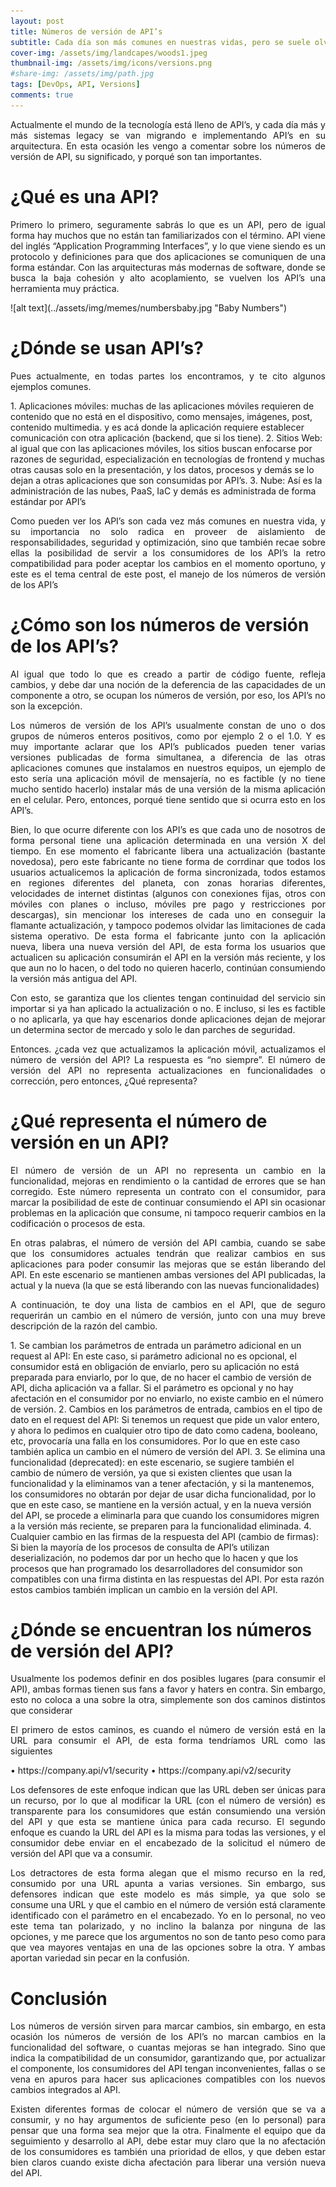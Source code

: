 ```yaml
---
layout: post
title: Números de versión de API’s
subtitle: Cada día son más comunes en nuestras vidas, pero se suele olvidar el significado de los números de versión en los API’s
cover-img: /assets/img/landcapes/woods1.jpeg
thumbnail-img: /assets/img/icons/versions.png
#share-img: /assets/img/path.jpg
tags: [DevOps, API, Versions]
comments: true
---
```

<p style='text-align: justify;'>
Actualmente el mundo de la tecnología está lleno de API’s, y cada día más y más sistemas legacy se van migrando e implementando API’s en su arquitectura.
En esta ocasión les vengo a comentar sobre los números de versión de API, su significado, y porqué son tan importantes.
</p>

# ¿Qué es una API?
<p style='text-align: justify;'>
Primero lo primero, seguramente sabrás lo que es un API, pero de igual forma hay muchos que no están tan familiarizados con el término.
API viene del inglés “Application Programming Interfaces”, y lo que viene siendo es un protocolo y definiciones para que dos aplicaciones se comuniquen de una forma estándar.  
Con las arquitecturas más modernas de software, donde se busca la baja cohesión y alto acoplamiento, se vuelven los API’s una herramienta muy práctica.
</p>
![alt text](../assets/img/memes/numbersbaby.jpg "Baby Numbers")

# ¿Dónde se usan API’s?
<p style='text-align: justify;'>
Pues actualmente, en todas partes los encontramos, y te cito algunos ejemplos comunes.
</p>
1. Aplicaciones móviles: muchas de las aplicaciones móviles requieren de contenido que no está en el dispositivo, como mensajes, imágenes, post, contenido multimedia. y es acá donde la aplicación requiere establecer comunicación con otra aplicación (backend, que si los tiene).
2. Sitios Web: al igual que con las aplicaciones móviles, los sitios buscan enfocarse por razones de seguridad, especialización en tecnologías de frontend y muchas otras causas solo en la presentación, y los datos, procesos y demás se lo dejan a otras aplicaciones que son consumidas por API’s.
3. Nube: Así es la administración de las nubes, PaaS, IaC y demás es administrada de forma estándar por API’s
<p style='text-align: justify;'>Como pueden ver los API’s son cada vez más comunes en nuestra vida, y su importancia no solo radica en proveer de aislamiento de responsabilidades, seguridad y optimización, sino que también recae sobre ellas la posibilidad de servir a los consumidores de los API’s la retro compatibilidad para poder aceptar los cambios en el momento oportuno, y este es el tema central de este post, el manejo de los números de versión de los API’s
</p>

# ¿Cómo son los números de versión de los API’s?
<p style='text-align: justify;'>
Al igual que todo lo que es creado a partir de código fuente, refleja cambios, y debe dar una noción de la deferencia de las capacidades de un componente a otro, se ocupan los números de versión, por eso, los API’s no son la excepción.
</p>

<p style='text-align: justify;'>
Los números de versión de los API’s usualmente constan de uno o dos grupos de números enteros positivos, como por ejemplo 2 o el 1.0. Y es muy importante aclarar que los API’s publicados pueden tener varias versiones publicadas de forma simultanea, a diferencia de las otras aplicaciones comunes que instalamos en nuestros equipos, un ejemplo de esto sería una aplicación móvil de mensajería, no es factible (y no tiene mucho sentido hacerlo) instalar más de una versión de la misma aplicación en el celular. Pero, entonces, porqué tiene sentido que si ocurra esto en los API’s.
</p>

<p style='text-align: justify;'>
Bien, lo que ocurre diferente con los API’s es que cada uno de nosotros de forma personal tiene una aplicación determinada en una versión X del tiempo. En ese momento el fabricante libera una actualización (bastante novedosa), pero este fabricante no tiene forma de corrdinar que todos los usuarios actualicemos la aplicación de forma sincronizada, todos estamos en regiones diferentes del planeta, con zonas horarias diferentes, velocidades de internet distintas (algunos con conexiones fijas, otros con móviles con planes o incluso, móviles pre pago y restricciones por descargas), sin mencionar los intereses de cada uno en conseguir la flamante actualización, y tampoco podemos olvidar las limitaciones de cada sistema operativo. De esta forma el fabricante junto con la aplicación nueva, libera una nueva versión del API, de esta forma los usuarios que actualicen su aplicación consumirán el API en la versión más reciente, y los que aun no lo hacen, o del todo no quieren hacerlo, continúan consumiendo la versión más antigua del API.
</p>

<p style='text-align: justify;'>
Con esto, se garantiza que los clientes tengan continuidad del servicio sin importar si ya han aplicado la actualización o no. E incluso, si les es factible o no aplicarla, ya que hay escenarios donde aplicaciones dejan de mejorar un determina sector de mercado y solo le dan parches de seguridad.
</p>

<p style='text-align: justify;'>
Entonces. ¿cada vez que actualizamos la aplicación móvil, actualizamos el número de versión del API? La respuesta es “no siempre”. El número de versión del API no representa actualizaciones en funcionalidades o corrección, pero entonces, ¿Qué representa?
</p>

# ¿Qué representa el número de versión en un API?
<p style='text-align: justify;'>
El número de versión de un API no representa un cambio en la funcionalidad, mejoras en rendimiento o la cantidad de errores que se han corregido. Este número representa un contrato con el consumidor, para marcar la posibilidad de este de continuar consumiendo el API sin ocasionar problemas en la aplicación que consume, ni tampoco requerir cambios en la codificación o procesos de esta.
</p>

<p style='text-align: justify;'>
En otras palabras, el número de versión del API cambia, cuando se sabe que los consumidores actuales tendrán que realizar cambios en sus aplicaciones para poder consumir las mejoras que se están liberando del API. En este escenario se mantienen ambas versiones del API publicadas, la actual y la nueva (la que se está liberando con las nuevas funcionalidades)
</p>

<p style='text-align: justify;'>
A continuación, te doy una lista de cambios en el API, que de seguro requerirán un cambio en el número de versión, junto con una muy breve descripción de la razón del cambio.
</p>
 1. Se cambian los parámetros de entrada un parámetro adicional en un request al API: En este caso, si parámetro adicional no es opcional, el consumidor está en obligación de enviarlo, pero su aplicación no está preparada para enviarlo, por lo que, de no hacer el cambio de versión de API, dicha aplicación va a fallar. Si el parámetro es opcional y no hay afectación en el consumidor por no enviarlo, no existe cambio en el número de versión.
2. Cambios en los parámetros de entrada, cambios en el tipo de dato en el request del API: Si tenemos un request que pide un valor entero, y ahora lo pedimos en cualquier otro tipo de dato como cadena, booleano, etc, provocaría una falla en los consumidores. Por lo que en este caso también aplica un cambio en el número de versión del API.
3. Se elimina una funcionalidad (deprecated): en este escenario, se sugiere también el cambio de número de versión, ya que si existen clientes que usan la funcionalidad y la eliminamos van a tener afectación, y si la mantenemos, los consumidores no obtarán por dejar de usar dicha funcionalidad, por lo que en este caso, se mantiene en la versión actual, y en la nueva versión del API, se procede a eliminarla para que cuando los consumidores migren a la versión más reciente, se preparen para la funcionalidad eliminada.
4. Cualquier cambio en las firmas de la respuesta del API (cambio de firmas): Si bien la mayoría de los procesos de consulta de API’s utilizan deserialización, no podemos dar por un hecho que lo hacen y que los procesos que han programado los desarrolladores del consumidor son compatibles con una firma distinta en las respuestas del API. Por esta razón estos cambios también implican un cambio en la versión del API. 

# ¿Dónde se encuentran los números de versión del API?
<p style='text-align: justify;'>
Usualmente los podemos definir en dos posibles lugares (para consumir el API), ambas formas tienen sus fans a favor y haters en contra. Sin embargo, esto no coloca a una sobre la otra, simplemente son dos caminos distintos que considerar
</p>

<p style='text-align: justify;'>
El primero de estos caminos, es cuando el número de versión está en la URL para consumir el API, de esta forma tendríamos URL como las siguientes
</p>
• https://company.api/v1/security
• https://company.api/v2/security

<p style='text-align: justify;'>
Los defensores de este enfoque indican que las URL deben ser únicas para un recurso, por lo que al modificar la URL (con el número de versión) es transparente para los consumidores que están consumiendo una versión del API y que esta se mantiene única para cada recurso.
El segundo enfoque es cuando la URL del API es la misma para todas las versiones, y el consumidor debe enviar en el encabezado de la solicitud el número de versión del API que va a consumir.
</p>

<p style='text-align: justify;'>
Los detractores de esta forma alegan que el mismo recurso en la red, consumido por una URL apunta a varias versiones.
Sin embargo, sus defensores indican que este modelo es más simple, ya que solo se consume una URL y que el cambio en el número de versión está claramente identificado con el parámetro en el encabezado.
Yo en lo personal, no veo este tema tan polarizado, y no inclino la balanza por ninguna de las opciones, y me parece que los argumentos no son de tanto peso como para que vea mayores ventajas en una de las opciones sobre la otra. Y ambas aportan variedad sin pecar en la confusión.
</p>

# Conclusión
<p style='text-align: justify;'>
Los números de versión sirven para marcar cambios, sin embargo, en esta ocasión los números de versión de los API’s no marcan cambios en la funcionalidad del software, o cuantas mejoras se han integrado. Sino que indica la compatibilidad de un consumidor, garantizando que, por actualizar el componente, los consumidores del API tengan inconvenientes, fallas o se vena en apuros para hacer sus aplicaciones compatibles con los nuevos cambios integrados al API.
</p>

<p style='text-align: justify;'>
Existen diferentes formas de colocar el número de versión que se va a consumir, y no hay argumentos de suficiente peso (en lo personal) para pensar que una forma sea mejor que la otra.
Finalmente el equipo que da seguimiento y desarrollo al API, debe estar muy claro que la no afectación de los consumidores es también una prioridad de ellos, y que deben estar bien claros cuando existe dicha afectación para liberar una versión nueva del API.
</p>